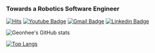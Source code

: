 ### Towards a Robotics Software Engineer

[![Hits](https://hits.seeyoufarm.com/api/count/incr/badge.svg?url=https%3A%2F%2Fgithub.com%2FGeonhee-LEE&count_bg=%2379C83D&title_bg=%23555555&icon=&icon_color=%23E7E7E7&title=hits&edge_flat=true)](https://hits.seeyoufarm.com)
[![Youtube Badge](https://img.shields.io/badge/Youtube-ff0000?style=flat-square&logo=youtube&link=https://www.youtube.com/channel/UCAJrBKDPKFupEJgHLeAYCzQ)](https://www.youtube.com/channel/UCAJrBKDPKFupEJgHLeAYCzQ)
[![Gmail Badge](https://img.shields.io/badge/Gmail-d14836?style=flat-square&logo=Gmail&logoColor=white&link=mailto:gunhee6392@gmail.com)](mailto:gunhee6392@gmail.com)
[![Linkedin Badge](https://img.shields.io/badge/-LinkedIn-blue?style=flat-square&logo=Linkedin&logoColor=white&link=https://www.linkedin.com/in/%EA%B1%B4%ED%9D%AC-%EC%9D%B4-682828158/)](https://www.linkedin.com/in/%EA%B1%B4%ED%9D%AC-%EC%9D%B4-682828158/)

![Geonhee's GitHub stats](https://github-readme-stats-git-masterrstaa-rickstaa.vercel.app/api?username=Geonhee-LEE&layout=compact&show_icons=true&theme=dracula)

[![Top Langs](https://github-readme-stats-git-masterrstaa-rickstaa.vercel.app/api/top-langs/?username=Geonhee-LEE&layout=compact&langs_count=8&theme=dracula)](https://github.com/Geonhee-LEE)


<!--
**Geonhee-LEE/Geonhee-LEE** is a ✨ _special_ ✨ repository because its `README.md` (this file) appears on your GitHub profile.

Here are some ideas to get you started:

- 🔭 I’m currently working on ...
- 🌱 I’m currently learning ...
- 👯 I’m looking to collaborate on ...
- 🤔 I’m looking for help with ...
- 💬 Ask me about ...
- 📫 How to reach me: ...
- 😄 Pronouns: ...
- ⚡ Fun fact: ...
-->

